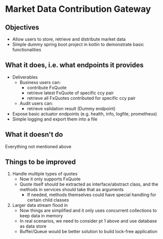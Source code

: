 # Market Data Contribution Gateway

## Objectives

- Allow users to store, retrieve and distribute market data
- Simple dummy spring boot project in kotlin to demonstrate basic functionalities

## What it does, i.e. what endpoints it provides

- Deliverables
    - Business users can:
        - contribute FxQuote
        - retrieve latest FxQuote of specific ccy pair
        - retrieve all FxQuotes contributed for specific ccy pair
    - Audit users can:
        - retrieve validation result (Dummy endpoint)
- Expose basic actuator endpoints (e.g. health, info, logfile, prometheus)
- Simple logging and export them into a file

## What it doesn't do

Everything not mentioned above

## Things to be improved

1. Handle multiple types of quotes
    - Now it only supports FxQuote
    - Quote itself should be extracted as interface/abstract class, and the methods in services should take that as
      arguments
        - If needed, methods themselves could have special handling for certain child classes
2. Larger data stream flood in
    - Now things are simplified and it only uses concurrent collections to keep data in memory
    - In real scenarios, we need to consider pt 1 above and use database as data store
    - Buffer/Queue would be better solution to build lock-free application
